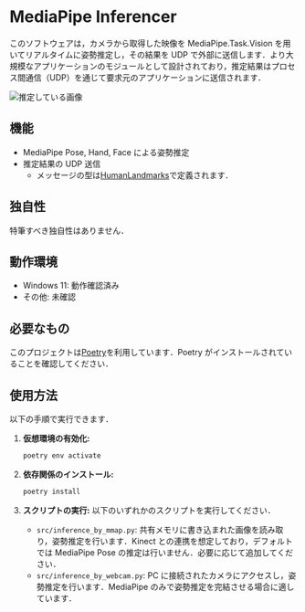 # MediaPipe Inferencer

このソフトウェアは，カメラから取得した映像を MediaPipe.Task.Vision を用いてリアルタイムに姿勢推定し，その結果を UDP で外部に送信します．より大規模なアプリケーションのモジュールとして設計されており，推定結果はプロセス間通信（UDP）を通じて要求元のアプリケーションに送信されます．

![推定している画像](https://placehold.co/600x400)

## 機能

- MediaPipe Pose, Hand, Face による姿勢推定
- 推定結果の UDP 送信
  - メッセージの型は[HumanLandmarks](https://github.com/ec-k/HumanLandmarks)で定義されます．

## 独自性

特筆すべき独自性はありません．

## 動作環境

- Windows 11: 動作確認済み
- その他: 未確認

## 必要なもの

このプロジェクトは[Poetry](https://github.com/python-poetry/poetry)を利用しています．Poetry がインストールされていることを確認してください．

## 使用方法

以下の手順で実行できます．

1.  **仮想環境の有効化:**
    ```bash
    poetry env activate
    ```
2.  **依存関係のインストール:**
    ```bash
    poetry install
    ```
3.  **スクリプトの実行:**
    以下のいずれかのスクリプトを実行してください．

    - `src/inference_by_mmap.py`:
      共有メモリに書き込まれた画像を読み取り，姿勢推定を行います．Kinect との連携を想定しており，デフォルトでは MediaPipe Pose の推定は行いません．必要に応じて追加してください．
    - `src/inference_by_webcam.py`:
      PC に接続されたカメラにアクセスし，姿勢推定を行います．MediaPipe のみで姿勢推定を完結させる場合に適しています．
